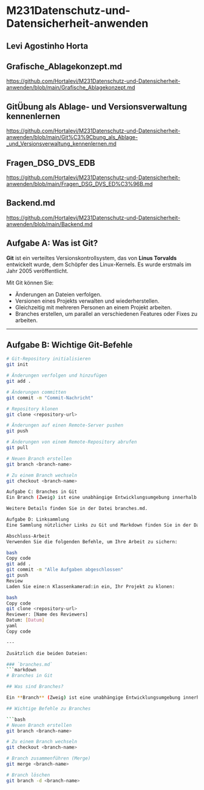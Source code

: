 # M231Datenschutz-und-Datensicherheit-anwenden

## Levi Agostinho Horta

## Grafische_Ablagekonzept.md
https://github.com/Hortalevi/M231Datenschutz-und-Datensicherheit-anwenden/blob/main/Grafische_Ablagekonzept.md

## GitÜbung als Ablage- und Versionsverwaltung kennenlernen
https://github.com/Hortalevi/M231Datenschutz-und-Datensicherheit-anwenden/blob/main/Git%C3%9Cbung_als_Ablage-_und_Versionsverwaltung_kennenlernen.md

## Fragen_DSG_DVS_EDB
https://github.com/Hortalevi/M231Datenschutz-und-Datensicherheit-anwenden/blob/main/Fragen_DSG_DVS_ED%C3%96B.md

## Backend.md
https://github.com/Hortalevi/M231Datenschutz-und-Datensicherheit-anwenden/blob/main/Backend.md

## Aufgabe A: Was ist Git?

**Git** ist ein verteiltes Versionskontrollsystem, das von **Linus Torvalds** entwickelt wurde, dem Schöpfer des Linux-Kernels. Es wurde erstmals im Jahr 2005 veröffentlicht.

Mit Git können Sie:

- Änderungen an Dateien verfolgen.
- Versionen eines Projekts verwalten und wiederherstellen.
- Gleichzeitig mit mehreren Personen an einem Projekt arbeiten.
- Branches erstellen, um parallel an verschiedenen Features oder Fixes zu arbeiten.

---

## Aufgabe B: Wichtige Git-Befehle

```bash
# Git-Repository initialisieren
git init

# Änderungen verfolgen und hinzufügen
git add .

# Änderungen committen
git commit -m "Commit-Nachricht"

# Repository klonen
git clone <repository-url>

# Änderungen auf einen Remote-Server pushen
git push

# Änderungen von einem Remote-Repository abrufen
git pull

# Neuen Branch erstellen
git branch <branch-name>

# Zu einem Branch wechseln
git checkout <branch-name>

Aufgabe C: Branches in Git
Ein Branch (Zweig) ist eine unabhängige Entwicklungsumgebung innerhalb eines Git-Repositories. Branches ermöglichen es Entwicklern, an neuen Features, Bugfixes oder Experimenten zu arbeiten, ohne den Hauptcode (z. B. main) zu beeinflussen.

Weitere Details finden Sie in der Datei branches.md.

Aufgabe D: Linksammlung
Eine Sammlung nützlicher Links zu Git und Markdown finden Sie in der Datei links.md.

Abschluss-Arbeit
Verwenden Sie die folgenden Befehle, um Ihre Arbeit zu sichern:

bash
Copy code
git add .
git commit -m "Alle Aufgaben abgeschlossen"
git push
Review
Laden Sie eine:n Klassenkamerad:in ein, Ihr Projekt zu klonen:

bash
Copy code
git clone <repository-url>
Reviewer: [Name des Reviewers]
Datum: [Datum]
yaml
Copy code

---

Zusätzlich die beiden Dateien:

### `branches.md`
```markdown
# Branches in Git

## Was sind Branches?

Ein **Branch** (Zweig) ist eine unabhängige Entwicklungsumgebung innerhalb eines Git-Repositories. Branches ermöglichen es Entwicklern, an neuen Features, Bugfixes oder Experimenten zu arbeiten, ohne den Hauptcode (z. B. `main`) zu beeinflussen.

## Wichtige Befehle zu Branches

```bash
# Neuen Branch erstellen
git branch <branch-name>

# Zu einem Branch wechseln
git checkout <branch-name>

# Branch zusammenführen (Merge)
git merge <branch-name>

# Branch löschen
git branch -d <branch-name>

